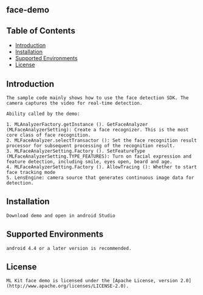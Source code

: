 ## face-demo


## Table of Contents

 * [Introduction](#introduction)
 * [Installation](#installation)
 * [Supported Environments](#supported-environments)
 * [License](#license)


## Introduction
    The sample code mainly shows how to use the face detection SDK. The camera captures the video for real-time detection.
    
    Ability called by the demo:
    
    1. MLAnalyzerFactory.getInstance (). GetFaceAnalyzer (MLFaceAnalyzerSetting): Create a face recognizer. This is the most core class of face recognition.
    2. MLFaceAnalyzer.selectTransactor (): Set the face recognition result processor for subsequent processing of the recognition result.
    3. MLFaceAnalyzerSetting.Factory (). SetFeatureType (MLFaceAnalyzerSetting.TYPE_FEATURES): Turn on facial expression and feature detection, including smile, eyes open, beard and age.
    4. MLFaceAnalyzerSetting.Factory (). AllowTracing (): Whether to start face tracking mode
    5. LensEngine: camera source that generates continuous image data for detection.

## Installation
    Download demo and open in android Studio

## Supported Environments
	android 4.4 or a later version is recommended.

##  License
    ML Kit face demo is licensed under the [Apache License, version 2.0](http://www.apache.org/licenses/LICENSE-2.0).

